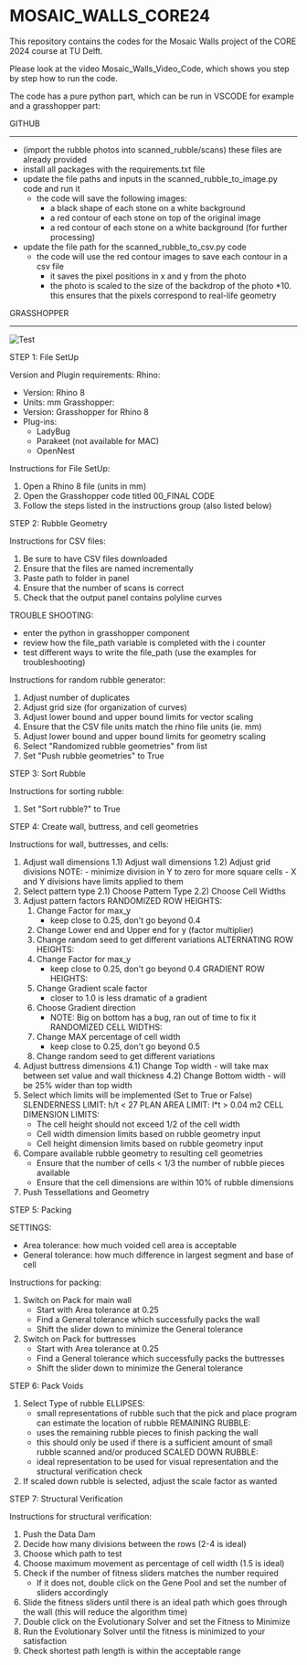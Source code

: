 # MOSAIC_WALLS_CORE24
This repository contains the codes for the Mosaic Walls project of the CORE 2024 course at TU Delft.

Please look at the video Mosaic_Walls_Video_Code, which shows you step by step how to run the code. 

The code has a pure python part, which can be run in VSCODE for example and a grasshopper part: 

GITHUB
______________
- (import the rubble photos into scanned_rubble/scans) these files are already provided
- install all packages with the requirements.txt file
- update the file paths and inputs in the scanned_rubble_to_image.py code and run it
    - the code will save the following images:
        - a black shape of each stone on a white background
        - a red contour of each stone on top of the original image
        - a red contour of each stone on a white background (for further processing)
- update the file path for the scanned_rubble_to_csv.py code
    - the code will use the red contour images to save each contour in a csv file
        - it saves the pixel positions in x and y from the photo
        - the photo is scaled to the size of the backdrop of the photo *10. this ensures that the pixels correspond to real-life geometry

GRASSHOPPER
______________

![Test](https://github.com/Nova7397/MudTracker3D/blob/main/media/Main%20Workflow.png)

STEP 1: File SetUp

Version and Plugin requirements:
Rhino:
 - Version: Rhino 8
 - Units: mm
Grasshopper:
 - Version: Grasshopper for Rhino 8
 - Plug-ins:
    - LadyBug
    - Parakeet (not available for MAC)
    - OpenNest

Instructions for File SetUp:
1) Open a Rhino 8 file (units in mm)
2) Open the Grasshopper code titled 00_FINAL CODE
3) Follow the steps listed in the instructions group (also listed below)


STEP 2: Rubble Geometry

Instructions for CSV files:
1) Be sure to have CSV files downloaded
2) Ensure that the files are named incrementally
3) Paste path to folder in panel
4) Ensure that the number of scans is correct
5) Check that the output panel contains polyline curves

TROUBLE SHOOTING:
 - enter the python in grasshopper component
 - review how the file_path variable is completed with the i counter
 - test different ways to write the file_path (use the examples for troubleshooting)

Instructions for random rubble generator:
1) Adjust number of duplicates
2) Adjust grid size (for organization of curves)
3) Adjust lower bound and upper bound limits for vector scaling
4) Ensure that the CSV file units match the rhino file units (ie. mm)
5) Adjust lower bound and upper bound limits for geometry scaling
6) Select "Randomized rubble geometries" from list
7) Set "Push rubble geometries" to True


STEP 3: Sort Rubble

Instructions for sorting rubble:
1) Set "Sort rubble?" to True


STEP 4: Create wall, buttress, and cell geometries

Instructions for wall, buttresses, and cells:
1) Adjust wall dimensions
   1.1) Adjust wall dimensions
   1.2) Adjust grid divisions
        NOTE: 
         - minimize division in Y to zero for more square cells
         - X and Y divisions have limits applied to them
2) Select pattern type
   2.1) Choose Pattern Type
   2.2) Choose Cell Widths
3) Adjust pattern factors
   RANDOMIZED ROW HEIGHTS:
     1) Change Factor for max_y
         - keep close to 0.25, don't go beyond 0.4
     2) Change Lower end and Upper end for y (factor multiplier)
     3) Change random seed to get different variations
   ALTERNATING ROW HEIGHTS:
     1) Change Factor for max_y
         - keep close to 0.25, don't go beyond 0.4
   GRADIENT ROW HEIGHTS:
     1) Change Gradient scale factor
         - closer to 1.0 is less dramatic of a gradient
     2) Choose Gradient direction
         - NOTE: Big on bottom has a bug, ran out of time to fix it
   RANDOMIZED CELL WIDTHS:
     1) Change MAX percentage of cell width
         - keep close to 0.25, don't go beyond 0.5
     2) Change random seed to get different variations
4) Adjust buttress dimensions
   4.1) Change Top width
         - will take max between set value and wall thickness
   4.2) Change Bottom width
         - will be 25% wider than top width
5) Select which limits will be implemented (Set to True or False)
   SLENDERNESS LIMIT:
	h/t < 27
   PLAN AREA LIMIT:
	l*t > 0.04 m2
   CELL DIMENSION LIMITS:
	- The cell height should not exceed 1/2 of the cell width
	- Cell width dimension limits based on rubble geometry input
	- Cell height dimension limits based on rubble geometry input
6) Compare available rubble geometry to resulting cell geometries
   - Ensure that the number of cells < 1/3 the number of rubble pieces available
   - Ensure that the cell dimensions are within 10% of rubble dimensions
7) Push Tessellations and Geometry


STEP 5: Packing

SETTINGS:
 - Area tolerance: how much voided cell area is acceptable
 - General tolerance: how much difference in largest segment and base of cell

Instructions for packing:
1) Switch on Pack for main wall
   - Start with Area tolerance at 0.25
   - Find a General tolerance which successfully packs the wall
   - Shift the slider down to minimize the General tolerance
2) Switch on Pack for buttresses
   - Start with Area tolerance at 0.25
   - Find a General tolerance which successfully packs the buttresses
   - Shift the slider down to minimize the General tolerance


STEP 6: Pack Voids

1) Select Type of rubble
   ELLIPSES:
    - small representations of rubble such that the pick and place program can estimate the location of rubble
   REMAINING RUBBLE:
    - uses the remaining rubble pieces to finish packing the wall
    - this should only be used if there is a sufficient amount of small rubble scanned and/or produced
   SCALED DOWN RUBBLE: 
    - ideal representation to be used for visual representation and the structural verification check
2) If scaled down rubble is selected, adjust the scale factor as wanted


STEP 7: Structural Verification

Instructions for structural verification:
1) Push the Data Dam
2) Decide how many divisions between the rows (2-4 is ideal)
3) Choose which path to test
4) Choose maximum movement as percentage of cell width (1.5 is ideal)
5) Check if the number of fitness sliders matches the number required
   - If it does not, double click on the Gene Pool and set the number of sliders accordingly
6) Slide the fitness sliders until there is an ideal path which goes through the wall (this will reduce the algorithm time)
7) Double click on the Evolutionary Solver and set the Fitness to Minimize
8) Run the Evolutionary Solver until the fitness is minimized to your satisfaction
9) Check shortest path length is within the acceptable range